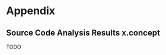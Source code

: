 Appendix
========

Source Code Analysis Results x.concept
--------------------------------------

TODO